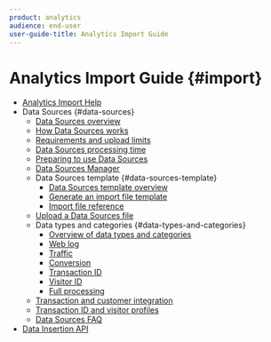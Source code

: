 ```yaml
---
product: analytics
audience: end-user
user-guide-title: Analytics Import Guide
---
```


# Analytics Import Guide {#import}

+ [Analytics Import Help](home.md)
+ Data Sources {#data-sources}
    + [Data Sources overview](c-data-sources/datasrc-home.md)
    + [How Data Sources works](c-data-sources/datasrc-how-data-sources-works.md)
    + [Requirements and upload limits](c-data-sources/datasrc-requirements.md)
    + [Data Sources processing time](c-data-sources/datasrc-processing-time.md)
    + [Preparing to use Data Sources](c-data-sources/datasrc-preparing.md)
    + [Data Sources Manager](c-data-sources/datasrc-manager.md)
    + Data Sources template {#data-sources-template}
        + [Data Sources template overview](c-data-sources/datasrc-template/datasrc-template-file.md)
        + [Generate an import file template](c-data-sources/datasrc-template/t-datasrc-creating-data-sources-file.md)
        + [Import file reference](c-data-sources/datasrc-template/datasrc-import-file-reference.md)
    + [Upload a Data Sources file](c-data-sources/t-datasrc-uploading-data.md)
    + Data types and categories {#data-types-and-categories}
        + [Overview of data types and categories](c-data-sources/c-datasrc-types/datasrc-categories.md)
        + [Web log](c-data-sources/c-datasrc-types/datasrc-web-log.md)
        + [Traffic](c-data-sources/c-datasrc-types/datasrc-traffic.md)
        + [Conversion](c-data-sources/c-datasrc-types/datasrc-conversion.md)
        + [Transaction ID](c-data-sources/c-datasrc-types/datasrc-transactionid.md)
        + [Visitor ID](c-data-sources/c-datasrc-types/datasrc-visitorid.md)
        + [Full processing](c-data-sources/c-datasrc-types/datasrc-full-processing.md)
    + [Transaction and customer integration](c-data-sources/datasrc-integrating-offline-data.md)
    + [Transaction ID and visitor profiles](c-data-sources/datasrc-tid-visitor-profile.md)
    + [Data Sources FAQ](c-data-sources/datasrc-faq.md)
+ [Data Insertion API](c-data-insertion-api/c-data-insertion-api.md)
